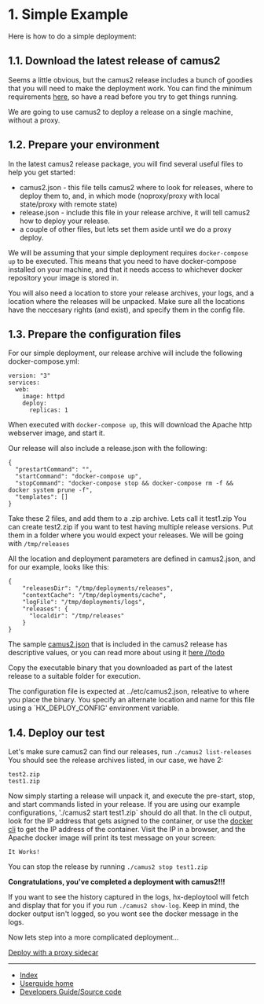 # 1. Simple Example

Here is how to do a simple deployment:

## 1.1. Download the latest release of camus2

Seems a little obvious, but the camus2 release includes a bunch of goodies that you will need to make the deployment work.
You can find the minimum requirements [here](/hx-deploy-tool/docs/userguide/minimum-requirements), so have a read before you try to get things running.

We are going to use camus2 to deploy a release on a single machine, without a proxy.

## 1.2. Prepare your environment

In the latest camus2 release package, you will find several useful files to help you get started:

- camus2.json - this file tells camus2 where to look for releases, where to deploy them to, and, in which mode (noproxy/proxy with local state/proxy with remote state)
- release.json - include this file in your release archive, it will tell camus2 how to deploy your release.
- a couple of other files, but lets set them aside until we do a proxy deploy.

We will be assuming that your simple deployment requires `docker-compose up` to be executed.
This means that you need to have docker-compose installed on your machine, and that it needs access to whichever docker repository your image is stored in.

You will also need a location to store your release archives, your logs, and a location where the releases will be unpacked.
Make sure all the locations have the neccesary rights (and exist), and specify them in the config file.

## 1.3. Prepare the configuration files

For our simple deployment, our release archive will include the following docker-compose.yml:

```
version: "3"
services:
  web:
    image: httpd
    deploy:
      replicas: 1

```

When executed with `docker-compose up`, this will download the Apache http webserver image, and start it.

Our release will also include a release.json with the following:

```
{
  "prestartCommand": "",
  "startCommand": "docker-compose up",
  "stopCommand": "docker-compose stop && docker-compose rm -f && docker system prune -f",
  "templates": []
}
```
Take these 2 files, and add them to a .zip archive. Lets call it test1.zip
You can create test2.zip if you want to test having multiple release versions.
Put them in a folder where you would expect your releases.
We will be going with `/tmp/releases`

All the location and deployment parameters are defined in camus2.json, and for our example, looks like this:

```
{
    "releasesDir": "/tmp/deployments/releases",
    "contextCache": "/tmp/deployments/cache",
    "logFile": "/tmp/deployments/logs",
    "releases": {
      "localdir": "/tmp/releases"
    }
}
```

The sample [camus2.json](/hx-deploy-tool/blob/master/docs/templates/example_deploy.json) that is included in the camus2 release has descriptive values, or you can read more about using it [here //todo](/hx-deploy-tool/)

Copy the executable binary that you downloaded as part of the latest release to a suitable folder for execution.

The configuration file is expected at ../etc/camus2.json, releative to where you place the binary. You specify an alternate location and name for this file using a `HX_DEPLOY_CONFIG' environment variable.

## 1.4. Deploy our test

Let's make sure camus2 can find our releases, run `./camus2 list-releases`
You should see the release archives listed, in our case, we have 2:

```
test2.zip
test1.zip
```

Now simply starting a release will unpack it, and execute the pre-start, stop, and start commands listed in your release.
If you are using our example configurations, './camus2 start test1.zip` should do all that. In the cli output, look for the IP address that gets asigned to the container, or use the [docker cli](https://docs.docker.com/engine/reference/commandline/inspect/) to get the IP address of the container. Visit the IP in a browser, and the Apache docker image will print its test message on your screen:

```
It Works!
```
You can stop the release by running `./camus2 stop test1.zip`

**Congratulations, you've completed a deployment with camus2!!!**

If you want to see the history captured in the logs, hx-deploytool will fetch and display that for you if you run `./camus2 show-log`. Keep in mind, the docker output isn't logged, so you wont see the docker message in the logs.

Now lets step into a more complicated deployment...

[Deploy with a proxy sidecar](/hx-deploy-tool/docs/userguide/proxy-example)

---

- [Index](/hx-deploy-tool/docs/userguide/index)
- [Userguide home](/hx-deploy-tool/docs/1-user-guide)
- [Developers Guide/Source code](https://helix-collective.github.io/hx-deploy-tool/)
